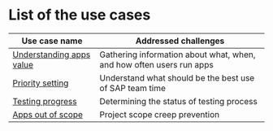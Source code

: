 # List of the use cases

| Use case name                                                      | Addressed challenges                                                                  | 
|--------------------------------------------------------------------|---------------------------------------------------------------------------------------|
| [Understanding apps value](FPS01/use-cases/understand-apps-value.md) |Gathering information about what, when, and how often users run apps  |
| [Priority setting](FPS01/use-cases/priority-setting.md)     | Understand what should be the best use of SAP team time         |
| [Testing progress](FPS01/use-cases/testing.md)     |  Determining the status of testing process                                |
| [Apps out of scope](FPS01/use-cases/out-of-scope.md)                     | Project scope creep prevention|
